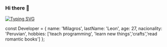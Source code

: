 ### Hi there 👋

[![Typing SVG](https://readme-typing-svg.herokuapp.com?color=%23F713C8&lines=Hi+there+%F0%9F%91%8B!+My+name%60s+Milagros+%F0%9F%87%B5%F0%9F%87%AA)](https://git.io/typing-svg)


<!--
**Milagros-Lc/Milagros-Lc** is a ✨ _special_ ✨ repository because its `README.md` (this file) appears on your GitHub profile.

Here are some ideas to get you started:

- 🔭 I’m currently working on ...
- 🌱 I’m currently learning ...
- 👯 I’m looking to collaborate on ...
- 🤔 I’m looking for help with ...
- 💬 Ask me about ...
- 📫 How to reach me: ...
- 😄 Pronouns: ...
- ⚡ Fun fact: ...
-->


const Developer = {
    name: 'Milagros',
    lastName: 'Leon',
    age: 27,
    nacionality: 'Peruvian',
    hobbies: ['teach programming', 'learn new things','crafts','read romantic books']
};

